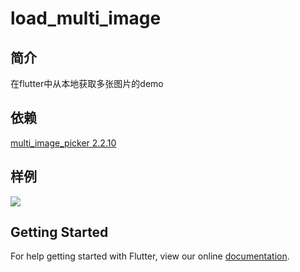 # load_multi_image
## 简介
在flutter中从本地获取多张图片的demo
## 依赖
[multi_image_picker 2.2.10](https://pub.dartlang.org/packages/multi_image_picker#-readme-tab-)
## 样例
![](https://user-gold-cdn.xitu.io/2018/9/23/16606c078d3fdede?w=360&h=634&f=gif&s=3330782)
## Getting Started

For help getting started with Flutter, view our online
[documentation](https://flutter.io/).
